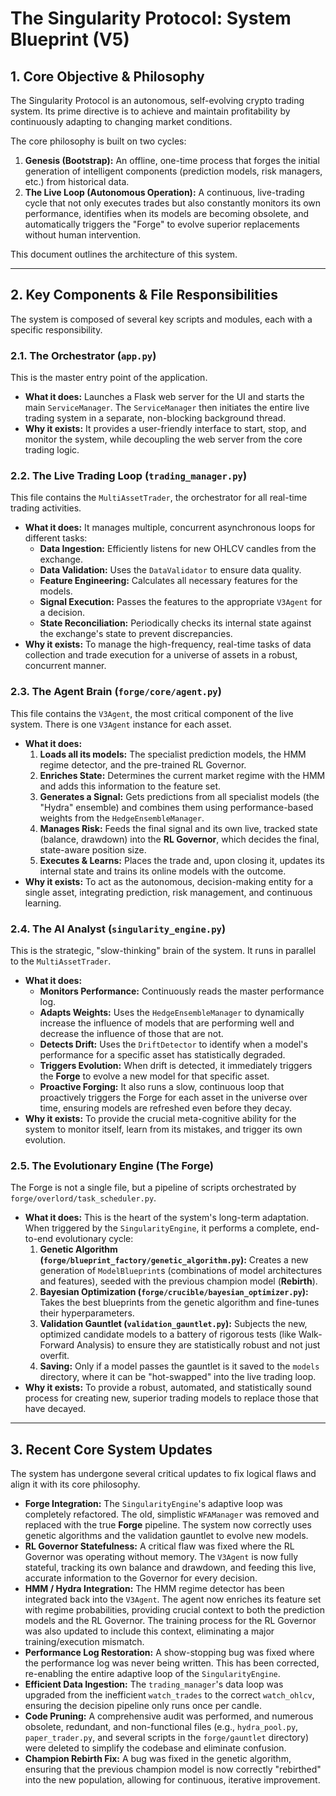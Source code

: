 # The Singularity Protocol: System Blueprint (V5)

## 1. Core Objective & Philosophy

The Singularity Protocol is an autonomous, self-evolving crypto trading system. Its prime directive is to achieve and maintain profitability by continuously adapting to changing market conditions.

The core philosophy is built on two cycles:

1.  **Genesis (Bootstrap):** An offline, one-time process that forges the initial generation of intelligent components (prediction models, risk managers, etc.) from historical data.
2.  **The Live Loop (Autonomous Operation):** A continuous, live-trading cycle that not only executes trades but also constantly monitors its own performance, identifies when its models are becoming obsolete, and automatically triggers the "Forge" to evolve superior replacements without human intervention.

This document outlines the architecture of this system.

---

## 2. Key Components & File Responsibilities

The system is composed of several key scripts and modules, each with a specific responsibility.

### 2.1. The Orchestrator (`app.py`)

This is the master entry point of the application.

*   **What it does:** Launches a Flask web server for the UI and starts the main `ServiceManager`. The `ServiceManager` then initiates the entire live trading system in a separate, non-blocking background thread.
*   **Why it exists:** It provides a user-friendly interface to start, stop, and monitor the system, while decoupling the web server from the core trading logic.

### 2.2. The Live Trading Loop (`trading_manager.py`)

This file contains the `MultiAssetTrader`, the orchestrator for all real-time trading activities.

*   **What it does:** It manages multiple, concurrent asynchronous loops for different tasks:
    *   **Data Ingestion:** Efficiently listens for new OHLCV candles from the exchange.
    *   **Data Validation:** Uses the `DataValidator` to ensure data quality.
    *   **Feature Engineering:** Calculates all necessary features for the models.
    *   **Signal Execution:** Passes the features to the appropriate `V3Agent` for a decision.
    *   **State Reconciliation:** Periodically checks its internal state against the exchange's state to prevent discrepancies.
*   **Why it exists:** To manage the high-frequency, real-time tasks of data collection and trade execution for a universe of assets in a robust, concurrent manner.

### 2.3. The Agent Brain (`forge/core/agent.py`)

This file contains the `V3Agent`, the most critical component of the live system. There is one `V3Agent` instance for each asset.

*   **What it does:**
    1.  **Loads all its models:** The specialist prediction models, the HMM regime detector, and the pre-trained RL Governor.
    2.  **Enriches State:** Determines the current market regime with the HMM and adds this information to the feature set.
    3.  **Generates a Signal:** Gets predictions from all specialist models (the "Hydra" ensemble) and combines them using performance-based weights from the `HedgeEnsembleManager`.
    4.  **Manages Risk:** Feeds the final signal and its own live, tracked state (balance, drawdown) into the **RL Governor**, which decides the final, state-aware position size.
    5.  **Executes & Learns:** Places the trade and, upon closing it, updates its internal state and trains its online models with the outcome.
*   **Why it exists:** To act as the autonomous, decision-making entity for a single asset, integrating prediction, risk management, and continuous learning.

### 2.4. The AI Analyst (`singularity_engine.py`)

This is the strategic, "slow-thinking" brain of the system. It runs in parallel to the `MultiAssetTrader`.

*   **What it does:**
    *   **Monitors Performance:** Continuously reads the master performance log.
    *   **Adapts Weights:** Uses the `HedgeEnsembleManager` to dynamically increase the influence of models that are performing well and decrease the influence of those that are not.
    *   **Detects Drift:** Uses the `DriftDetector` to identify when a model's performance for a specific asset has statistically degraded.
    *   **Triggers Evolution:** When drift is detected, it immediately triggers the **Forge** to evolve a new model for that specific asset.
    *   **Proactive Forging:** It also runs a slow, continuous loop that proactively triggers the Forge for each asset in the universe over time, ensuring models are refreshed even before they decay.
*   **Why it exists:** To provide the crucial meta-cognitive ability for the system to monitor itself, learn from its mistakes, and trigger its own evolution.

### 2.5. The Evolutionary Engine (The Forge)

The Forge is not a single file, but a pipeline of scripts orchestrated by `forge/overlord/task_scheduler.py`.

*   **What it does:** This is the heart of the system's long-term adaptation. When triggered by the `SingularityEngine`, it performs a complete, end-to-end evolutionary cycle:
    1.  **Genetic Algorithm (`forge/blueprint_factory/genetic_algorithm.py`):** Creates a new generation of `ModelBlueprint`s (combinations of model architectures and features), seeded with the previous champion model (**Rebirth**).
    2.  **Bayesian Optimization (`forge/crucible/bayesian_optimizer.py`):** Takes the best blueprints from the genetic algorithm and fine-tunes their hyperparameters.
    3.  **Validation Gauntlet (`validation_gauntlet.py`):** Subjects the new, optimized candidate models to a battery of rigorous tests (like Walk-Forward Analysis) to ensure they are statistically robust and not just overfit.
    4.  **Saving:** Only if a model passes the gauntlet is it saved to the `models` directory, where it can be "hot-swapped" into the live trading loop.
*   **Why it exists:** To provide a robust, automated, and statistically sound process for creating new, superior trading models to replace those that have decayed.

---

## 3. Recent Core System Updates

The system has undergone several critical updates to fix logical flaws and align it with its core philosophy.

*   **Forge Integration:** The `SingularityEngine`'s adaptive loop was completely refactored. The old, simplistic `WFAManager` was removed and replaced with the true **Forge** pipeline. The system now correctly uses genetic algorithms and the validation gauntlet to evolve new models.
*   **RL Governor Statefulness:** A critical flaw was fixed where the RL Governor was operating without memory. The `V3Agent` is now fully stateful, tracking its own balance and drawdown, and feeding this live, accurate information to the Governor for every decision.
*   **HMM / Hydra Integration:** The HMM regime detector has been integrated back into the `V3Agent`. The agent now enriches its feature set with regime probabilities, providing crucial context to both the prediction models and the RL Governor. The training process for the RL Governor was also updated to include this context, eliminating a major training/execution mismatch.
*   **Performance Log Restoration:** A show-stopping bug was fixed where the performance log was never being written. This has been corrected, re-enabling the entire adaptive loop of the `SingularityEngine`.
*   **Efficient Data Ingestion:** The `trading_manager`'s data loop was upgraded from the inefficient `watch_trades` to the correct `watch_ohlcv`, ensuring the decision pipeline only runs once per candle.
*   **Code Pruning:** A comprehensive audit was performed, and numerous obsolete, redundant, and non-functional files (e.g., `hydra_pool.py`, `paper_trader.py`, and several scripts in the `forge/gauntlet` directory) were deleted to simplify the codebase and eliminate confusion.
*   **Champion Rebirth Fix:** A bug was fixed in the genetic algorithm, ensuring that the previous champion model is now correctly "rebirthed" into the new population, allowing for continuous, iterative improvement.
